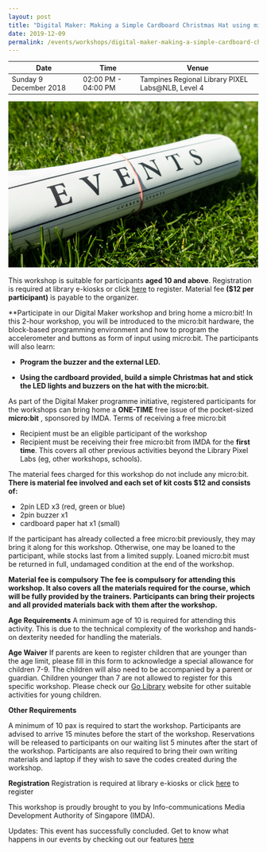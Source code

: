 ```yaml
---
layout: post
title: "Digital Maker: Making a Simple Cardboard Christmas Hat using micro:bit"
date: 2019-12-09
permalink: /events/workshops/digital-maker-making-a-simple-cardboard-christmas-hat-using-micro-bit
---
```


| Date | Time | Venue |
|--------|---|---|
| Sunday 9 December 2018 | 02:00 PM - 04:00 PM | Tampines Regional Library PIXEL Labs@NLB, Level 4 |

![hi](/images/events/generic-event-image.jpg)

This workshop is suitable for participants **aged 10 and above**. Registration is required  at library e-kiosks or click <a href="https://www.nlb.gov.sg/golibrary2/e/digital-maker-making-a-simple-cardboard-christmas-hat-using-microbit-pixel-labsnlb-97572795" target="_blank">here</a> to register. Material fee **($12 per participant)** is payable to the organizer.

**Participate in our <Making a Simple Cardboard Christmas Hat using Micro:bit> Digital Maker workshop and bring home a micro:bit!
In this 2-hour workshop, you will be introduced to the micro:bit hardware, the block-based programming environment and how to program the accelerometer and buttons as form of input using micro:bit. The participants will also learn:

- **Program the buzzer and the external LED.**

- **Using the cardboard provided, build a simple Christmas hat and stick the LED lights and buzzers on the hat with the micro:bit.**

As part of the Digital Maker programme initiative, registered participants for the workshops can bring home a **ONE-TIME** free issue of the pocket-sized **micro:bit** , sponsored by IMDA.
Terms of receiving a free micro:bit
- Recipient must be an eligible participant of the workshop
- Recipient must be receiving their free micro:bit from IMDA for the **first time**. This covers all other previous activities beyond the Library Pixel Labs (eg, other workshops, schools).

The material fees charged for this workshop do not include any micro:bit. **There is material fee involved and each set of kit costs $12 and consists of:**
- 2pin LED x3 (red, green or blue)
- 2pin buzzer x1
- cardboard paper hat x1 (small)

If the participant has already collected a free micro:bit previously, they may bring it along for this workshop. Otherwise, one may be loaned to the participant, while stocks last from a limited supply. Loaned micro:bit must be returned in full, undamaged condition at the end of the workshop.

**Material fee is compulsory**
**The fee is compulsory for attending this workshop. It also covers all the materials required for the course, which will be fully provided by the trainers. Participants can bring their projects and all provided materials back with them after the workshop.**

**Age Requirements**
A minimum age of 10 is required for attending this activity.
This is due to the technical complexity of the workshop and hands-on dexterity needed for handling the materials.

**Age Waiver**
If parents are keen to register children that are younger than the age limit, please fill in this form to acknowledge a special allowance for children 7-9. The children will also need to be accompanied by a parent or guardian.
Children younger than 7 are not allowed to register for this specific workshop. Please check our <a href="https://www.nlb.gov.sg/golibrary2/c/30307529/" target="_blank">Go Library</a>  website for other suitable activities for young children.

**Other Requirements**

A minimum of 10 pax is required to start the workshop.
Participants are advised to arrive 15 minutes before the start of the workshop. Reservations will be released to participants on our waiting list 5 minutes after the start of the workshop.
Participants are also required to bring their own writing materials and laptop if they wish to save the codes created during the workshop.

**Registration**
Registration is required at library e-kiosks or click <a href="https://www.nlb.gov.sg/golibrary2/e/digital-maker-making-a-simple-cardboard-christmas-hat-using-microbit-pixel-labsnlb-97572795" target="_blank">here</a> to register

This workshop is proudly brought to you by Info-communications Media Development Authority of Singapore (IMDA).

Updates: This event has successfully concluded. Get to know what happens in our events by checking out our features <a href="" target="_blank">here</a>
